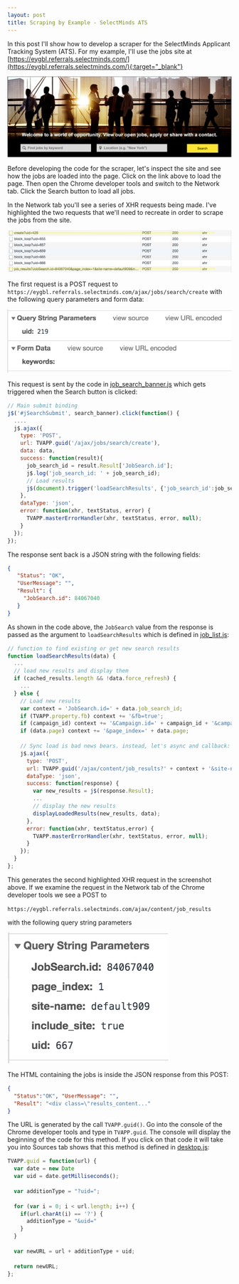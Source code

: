 ```yaml
---
layout: post
title: Scraping by Example - SelectMinds ATS
---
```


In this post I'll show how to develop a scraper for the SelectMinds Applicant Tracking System (ATS). For my example,
I'll use the jobs site at [https://eygbl.referrals.selectminds.com/](https://eygbl.referrals.selectminds.com/){:target="_blank"}

![search_page](/assets/eygbl/search_page.png)

Before developing the code for the scraper, let's inspect the site and see how the jobs are loaded into the page. Click on the
link above to load the page. Then open the Chrome developer tools and switch to the Network tab. Click the Search button to load
all jobs.

In the Network tab you'll see a series of XHR requests being made. I've highlighted the two requests that we'll need to recreate
in order to scrape the jobs from the site.

![0](/assets/eygbl/0.png)

The first request is a POST request to `https://eygbl.referrals.selectminds.com/ajax/jobs/search/create` with the following query
parameters and form data:

![1](/assets/eygbl/1.png)

This request is sent by the code in [job_search_banner.js](https://eygbl.referrals.selectminds.com/job_search_banner.js) which gets triggered
when the Search button is clicked:

```javascript
// Main submit binding
j$('#jSearchSubmit', search_banner).click(function() {
  ....
  j$.ajax({
    type: 'POST',
    url: TVAPP.guid('/ajax/jobs/search/create'),
    data: data,
    success: function(result){
      job_search_id = result.Result['JobSearch.id'];
      j$.log('job_search_id: ' + job_search_id);
      // Load results
      j$(document).trigger('loadSearchResults', {'job_search_id':job_search_id});
    },
    dataType: 'json',
    error: function(xhr, textStatus, error) {
      TVAPP.masterErrorHandler(xhr, textStatus, error, null);
    }
  });
});
```

The response sent back is a JSON string with the following fields:

```json
{
   "Status": "OK",
   "UserMessage": "",
   "Result": {
     "JobSearch.id": 84067040
   }
}
```

As shown in the code above, the `JobSearch` value from the response is passed as the argument to `loadSearchResults` which
is defined in [job_list.js](https://eygbl.referrals.selectminds.com/job_list.js):

```javascript
// function to find existing or get new search results
function loadSearchResults(data) {
  ...
  // load new results and display them
  if (cached_results.length && !data.force_refresh) {
    ...  
  } else {
    // Load new results
    var context = 'JobSearch.id=' + data.job_search_id;
    if (TVAPP.property.fb) context += '&fb=true';
    if (campaign_id) context += '&Campaign.id=' + campaign_id + '&campaign_page=2';
    if (data.page) context += '&page_index=' + data.page;

    // Sync load is bad news bears. instead, let's async and callback:
    j$.ajax({
      type: 'POST',
      url: TVAPP.guid('/ajax/content/job_results?' + context + '&site-name=' + TVAPP.property.site.short_name + '&include_site=true'),
      dataType: 'json',
      success: function(response) {
        var new_results = j$(response.Result);
        ...
        // display the new results
        displayLoadedResults(new_results, data);
      },
      error: function(xhr, textStatus,error) {
        TVAPP.masterErrorHandler(xhr, textStatus, error, null);
      }
    });
  }
};
```

This generates the second highlighted XHR request in the screenshot above. If we examine the request in the Network tab of the
Chrome developer tools we see a POST to

`https://eygbl.referrals.selectminds.com/ajax/content/job_results`

with the following query string parameters

![3](/assets/eygbl/3.png)

The HTML containing the jobs is inside the JSON response from this POST:

```json
{
  "Status":"OK", "UserMessage": "",
  "Result": "<div class=\"results_content..."
}
```


The URL is generated by the call `TVAPP.guid()`. Go into the console of the Chrome developer tools and type in `TVAPP.guid`.
The console will display the beginning of the code for this method. If you click on that code it will take you into Sources
tab shows that this method is defined in [desktop.js](https://eygbl.referrals.selectminds.com/desktop.js):

```javascript
TVAPP.guid = function(url) {
  var date = new Date
  var uid = date.getMilliseconds();

  var additionType = "?uid=";

  for (var i = 0; i < url.length; i++) {
    if(url.charAt(i) == '?') {
      additionType = "&uid="
    }
  }

  var newURL = url + additionType + uid;

  return newURL;
};
```